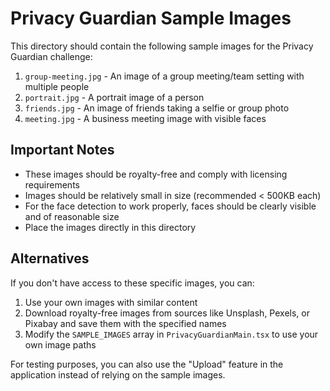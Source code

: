 # Privacy Guardian Sample Images

This directory should contain the following sample images for the Privacy Guardian challenge:

1. `group-meeting.jpg` - An image of a group meeting/team setting with multiple people
2. `portrait.jpg` - A portrait image of a person
3. `friends.jpg` - An image of friends taking a selfie or group photo
4. `meeting.jpg` - A business meeting image with visible faces

## Important Notes

- These images should be royalty-free and comply with licensing requirements
- Images should be relatively small in size (recommended < 500KB each)
- For the face detection to work properly, faces should be clearly visible and of reasonable size
- Place the images directly in this directory

## Alternatives

If you don't have access to these specific images, you can:

1. Use your own images with similar content
2. Download royalty-free images from sources like Unsplash, Pexels, or Pixabay and save them with the specified names
3. Modify the `SAMPLE_IMAGES` array in `PrivacyGuardianMain.tsx` to use your own image paths

For testing purposes, you can also use the "Upload" feature in the application instead of relying on the sample images. 